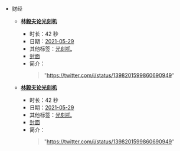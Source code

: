 - 财经

    - **[林毅夫论光刻机](https://www.bilibili.com/video/BV1M5411g7TW)**
        - 时长：42 秒
        - 日期：[2021-05-29](../markmap/202105.html)
        - 其他标签：[光刻机](../markmap/光刻机.html),
        - [封面](http://i2.hdslb.com/bfs/archive/b5c839e0b9fb4b1717bd83276fcc07bdd5daebc7.jpg)
        - 简介：
            > "https://twitter.com/i/status/1398201599860690949"


    - **[林毅夫论光刻机](https://www.bilibili.com/video/BV1M5411g7TW)**
        - 时长：42 秒
        - 日期：[2021-05-29](../markmap/202105.html)
        - 其他标签：[光刻机](../markmap/光刻机.html),
        - [封面](http://i2.hdslb.com/bfs/archive/b5c839e0b9fb4b1717bd83276fcc07bdd5daebc7.jpg)
        - 简介：
            > "https://twitter.com/i/status/1398201599860690949"

